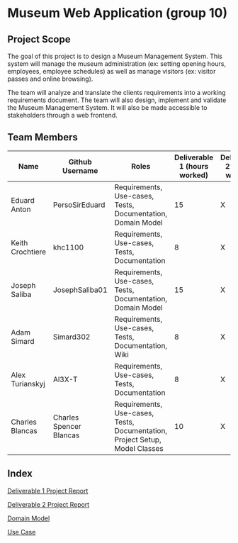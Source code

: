 # Museum Web Application (group 10)
## Project Scope
The goal of this project is to design a Museum Management System. This system will manage the museum administration (ex: setting opening hours, employees, employee schedules) as well as manage visitors (ex: visitor passes and online browsing).

The team will analyze and translate the clients requirements into a working requirements document. The team will also design, implement and validate the Museum Management System. It will also be made accessible to stakeholders through a web frontend.

## Team Members
| Name      | Github Username | Roles | Deliverable 1 (hours worked) | Deliverable 2 (hours worked) |
| ----------- | ----------- | ----------- | ----------- | ----------- |
| Eduard Anton      | PersoSirEduard       | Requirements, Use-cases, Tests, Documentation, Domain Model | 15 | X |
| Keith Crochtiere   | khc1100        | Requirements, Use-cases, Tests, Documentation | 8 | X |
| Joseph Saliba   | JosephSaliba01        | Requirements, Use-cases, Tests, Documentation, Domain Model | 15 | X |
| Adam Simard   | Simard302        | Requirements, Use-cases, Tests, Documentation, Wiki | 8 | X |
| Alex Turianskyj   | Al3X-T        | Requirements, Use-cases, Tests, Documentation | 8 | X |
| Charles Blancas   | Charles Spencer Blancas        | Requirements, Use-cases, Tests, Documentation, Project Setup, Model Classes | 10 | X |

## Index
[Deliverable 1 Project Report](https://github.com/McGill-ECSE321-Fall2022/project-group-10/wiki/Deliverable-1-Project-Report)

[Deliverable 2 Project Report](https://github.com/McGill-ECSE321-Fall2022/project-group-10/wiki/Deliverable-2-Project-Report)

[Domain Model](https://github.com/McGill-ECSE321-Fall2022/project-group-10/wiki/UML-Domain-Model)

[Use Case](https://github.com/McGill-ECSE321-Fall2022/project-group-10/wiki/Use-Case-Diagram-and-Specifics)
